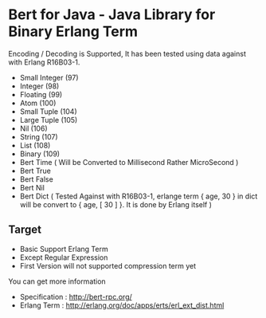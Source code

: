 Bert for Java - Java Library for Binary Erlang Term
=============

Encoding / Decoding is Supported, It has been tested using data against with Erlang R16B03-1.

- Small Integer (97)
- Integer       (98)
- Floating      (99)
- Atom          (100)
- Small Tuple   (104)
- Large Tuple   (105)
- Nil           (106)
- String        (107)
- List          (108)
- Binary        (109)
- Bert Time     ( Will be Converted to Millisecond Rather MicroSecond )
- Bert True
- Bert False
- Bert Nil
- Bert Dict     ( Tested Against with R16B03-1, erlange term { age, 30 } in dict will be convert to { age, [ 30 ] }. It is done by Erlang itself )

Target
----
- Basic Support Erlang Term
- Except Regular Expression 
- First Version will not supported compression term yet

You can get more information 
- Specification : http://bert-rpc.org/ 
- Erlang Term : http://erlang.org/doc/apps/erts/erl_ext_dist.html

